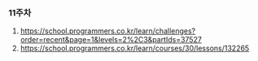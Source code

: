 ### 11주차 
1. https://school.programmers.co.kr/learn/challenges?order=recent&page=1&levels=2%2C3&partIds=37527
2. https://school.programmers.co.kr/learn/courses/30/lessons/132265
